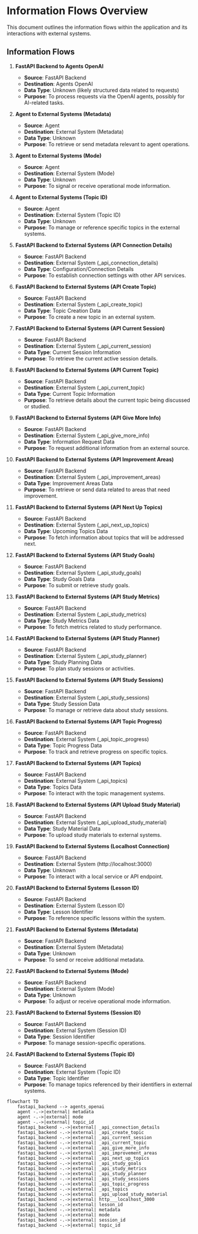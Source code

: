 # Information Flows Overview
This document outlines the information flows within the application and its interactions with external systems.

## Information Flows

1. **FastAPI Backend to Agents OpenAI**
   - **Source**: FastAPI Backend
   - **Destination**: Agents OpenAI
   - **Data Type**: Unknown (likely structured data related to requests)
   - **Purpose**: To process requests via the OpenAI agents, possibly for AI-related tasks.

2. **Agent to External Systems (Metadata)**
   - **Source**: Agent
   - **Destination**: External System (Metadata)
   - **Data Type**: Unknown
   - **Purpose**: To retrieve or send metadata relevant to agent operations.

3. **Agent to External Systems (Mode)**
   - **Source**: Agent
   - **Destination**: External System (Mode)
   - **Data Type**: Unknown
   - **Purpose**: To signal or receive operational mode information.

4. **Agent to External Systems (Topic ID)**
   - **Source**: Agent
   - **Destination**: External System (Topic ID)
   - **Data Type**: Unknown
   - **Purpose**: To manage or reference specific topics in the external systems.

5. **FastAPI Backend to External Systems (API Connection Details)**
   - **Source**: FastAPI Backend
   - **Destination**: External System (_api_connection_details)
   - **Data Type**: Configuration/Connection Details
   - **Purpose**: To establish connection settings with other API services.

6. **FastAPI Backend to External Systems (API Create Topic)**
   - **Source**: FastAPI Backend
   - **Destination**: External System (_api_create_topic)
   - **Data Type**: Topic Creation Data
   - **Purpose**: To create a new topic in an external system.

7. **FastAPI Backend to External Systems (API Current Session)**
   - **Source**: FastAPI Backend
   - **Destination**: External System (_api_current_session)
   - **Data Type**: Current Session Information
   - **Purpose**: To retrieve the current active session details.

8. **FastAPI Backend to External Systems (API Current Topic)**
   - **Source**: FastAPI Backend
   - **Destination**: External System (_api_current_topic)
   - **Data Type**: Current Topic Information
   - **Purpose**: To retrieve details about the current topic being discussed or studied.

9. **FastAPI Backend to External Systems (API Give More Info)**
   - **Source**: FastAPI Backend
   - **Destination**: External System (_api_give_more_info)
   - **Data Type**: Information Request Data
   - **Purpose**: To request additional information from an external source.

10. **FastAPI Backend to External Systems (API Improvement Areas)**
    - **Source**: FastAPI Backend
    - **Destination**: External System (_api_improvement_areas)
    - **Data Type**: Improvement Areas Data
    - **Purpose**: To retrieve or send data related to areas that need improvement.

11. **FastAPI Backend to External Systems (API Next Up Topics)**
    - **Source**: FastAPI Backend
    - **Destination**: External System (_api_next_up_topics)
    - **Data Type**: Upcoming Topics Data
    - **Purpose**: To fetch information about topics that will be addressed next.

12. **FastAPI Backend to External Systems (API Study Goals)**
    - **Source**: FastAPI Backend
    - **Destination**: External System (_api_study_goals)
    - **Data Type**: Study Goals Data
    - **Purpose**: To submit or retrieve study goals.

13. **FastAPI Backend to External Systems (API Study Metrics)**
    - **Source**: FastAPI Backend
    - **Destination**: External System (_api_study_metrics)
    - **Data Type**: Study Metrics Data
    - **Purpose**: To fetch metrics related to study performance.

14. **FastAPI Backend to External Systems (API Study Planner)**
    - **Source**: FastAPI Backend
    - **Destination**: External System (_api_study_planner)
    - **Data Type**: Study Planning Data
    - **Purpose**: To plan study sessions or activities.

15. **FastAPI Backend to External Systems (API Study Sessions)**
    - **Source**: FastAPI Backend
    - **Destination**: External System (_api_study_sessions)
    - **Data Type**: Study Session Data
    - **Purpose**: To manage or retrieve data about study sessions.

16. **FastAPI Backend to External Systems (API Topic Progress)**
    - **Source**: FastAPI Backend
    - **Destination**: External System (_api_topic_progress)
    - **Data Type**: Topic Progress Data
    - **Purpose**: To track and retrieve progress on specific topics.

17. **FastAPI Backend to External Systems (API Topics)**
    - **Source**: FastAPI Backend
    - **Destination**: External System (_api_topics)
    - **Data Type**: Topics Data
    - **Purpose**: To interact with the topic management systems.

18. **FastAPI Backend to External Systems (API Upload Study Material)**
    - **Source**: FastAPI Backend
    - **Destination**: External System (_api_upload_study_material)
    - **Data Type**: Study Material Data
    - **Purpose**: To upload study materials to external systems.

19. **FastAPI Backend to External Systems (Localhost Connection)**
    - **Source**: FastAPI Backend
    - **Destination**: External System (http://localhost:3000)
    - **Data Type**: Unknown
    - **Purpose**: To interact with a local service or API endpoint.

20. **FastAPI Backend to External Systems (Lesson ID)**
    - **Source**: FastAPI Backend
    - **Destination**: External System (Lesson ID)
    - **Data Type**: Lesson Identifier
    - **Purpose**: To reference specific lessons within the system.

21. **FastAPI Backend to External Systems (Metadata)**
    - **Source**: FastAPI Backend
    - **Destination**: External System (Metadata)
    - **Data Type**: Unknown
    - **Purpose**: To send or receive additional metadata.

22. **FastAPI Backend to External Systems (Mode)**
    - **Source**: FastAPI Backend
    - **Destination**: External System (Mode)
    - **Data Type**: Unknown
    - **Purpose**: To adjust or receive operational mode information.

23. **FastAPI Backend to External Systems (Session ID)**
    - **Source**: FastAPI Backend
    - **Destination**: External System (Session ID)
    - **Data Type**: Session Identifier
    - **Purpose**: To manage session-specific operations.

24. **FastAPI Backend to External Systems (Topic ID)**
    - **Source**: FastAPI Backend
    - **Destination**: External System (Topic ID)
    - **Data Type**: Topic Identifier
    - **Purpose**: To manage topics referenced by their identifiers in external systems.

```mermaid
flowchart TD
    fastapi_backend --> agents_openai
    agent -.->|external| metadata
    agent -.->|external| mode
    agent -.->|external| topic_id
    fastapi_backend -.->|external| _api_connection_details
    fastapi_backend -.->|external| _api_create_topic
    fastapi_backend -.->|external| _api_current_session
    fastapi_backend -.->|external| _api_current_topic
    fastapi_backend -.->|external| _api_give_more_info
    fastapi_backend -.->|external| _api_improvement_areas
    fastapi_backend -.->|external| _api_next_up_topics
    fastapi_backend -.->|external| _api_study_goals
    fastapi_backend -.->|external| _api_study_metrics
    fastapi_backend -.->|external| _api_study_planner
    fastapi_backend -.->|external| _api_study_sessions
    fastapi_backend -.->|external| _api_topic_progress
    fastapi_backend -.->|external| _api_topics
    fastapi_backend -.->|external| _api_upload_study_material
    fastapi_backend -.->|external| http___localhost_3000
    fastapi_backend -.->|external| lesson_id
    fastapi_backend -.->|external| metadata
    fastapi_backend -.->|external| mode
    fastapi_backend -.->|external| session_id
    fastapi_backend -.->|external| topic_id
```
